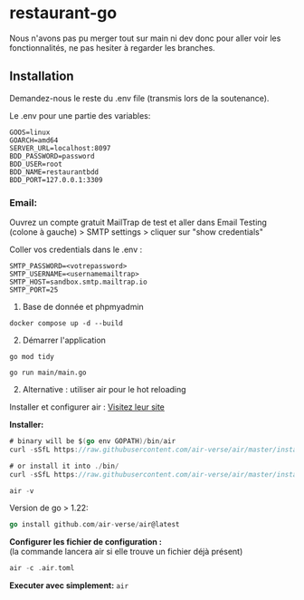 ﻿# restaurant-go

Nous n'avons pas pu merger tout sur main ni dev donc pour aller voir les fonctionnalités, ne pas hesiter à regarder les branches.

## Installation 

Demandez-nous le reste du .env file (transmis lors de la soutenance).

Le .env pour une partie des variables: 
```
GOOS=linux
GOARCH=amd64
SERVER_URL=localhost:8097
BDD_PASSWORD=password
BDD_USER=root
BDD_NAME=restaurantbdd
BDD_PORT=127.0.0.1:3309
```

### Email:
Ouvrez un compte gratuit MailTrap de test et aller dans Email Testing (colone à gauche) > SMTP settings > cliquer sur "show credentials"

Coller vos credentials dans le .env : 
```
SMTP_PASSWORD=<votrepassword>
SMTP_USERNAME=<usernamemailtrap>
SMTP_HOST=sandbox.smtp.mailtrap.io
SMTP_PORT=25
```
1. Base de donnée et phpmyadmin 

``` docker compose up -d --build ```

2. Démarrer l'application

``` go mod tidy ```

``` go run main/main.go ```

2. Alternative : utiliser air pour le hot reloading

Installer et configurer air : [Visitez leur site](https://github.com/air-verse/air)

**Installer:**

```go
# binary will be $(go env GOPATH)/bin/air
curl -sSfL https://raw.githubusercontent.com/air-verse/air/master/install.sh | sh -s -- -b $(go env GOPATH)/bin

# or install it into ./bin/
curl -sSfL https://raw.githubusercontent.com/air-verse/air/master/install.sh | sh -s

air -v
```

Version de go > 1.22: 
```go
go install github.com/air-verse/air@latest
```
**Configurer les fichier de configuration :** <br>
(la commande lancera air si elle trouve un fichier déjà présent)
```go
air -c .air.toml
```

**Executer avec simplement:**
``` air ```
